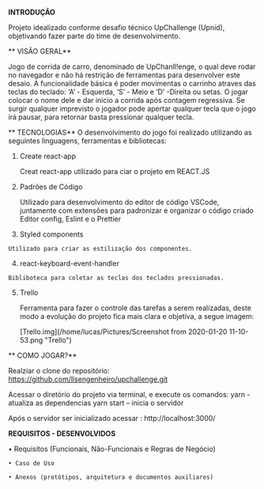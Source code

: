 **INTRODUÇÃO**

Projeto idealizado conforme desafio técnico UpChallenge (Upnid), objetivando fazer parte do
time de desenvolvimento.

** VISÃO GERAL**

Jogo de corrida de carro, denominado de UpChanll!enge, o qual deve rodar no navegador e não há restrição de ferramentas para desenvolver este desaio. A funcionalidade básica é poder movimentas o carrinho atraves das teclas do teclado: ‘A’ - Esquerda, ‘S’ - Meio e ‘D’ -Direita  ou setas. O jogar colocar o nome dele e dar inicio a corrida após contagem regressiva. Se surgir qualquer imprevisto o jogador pode apertar qualquer tecla que o jogo irá pausar,  para retornar basta pressionar qualquer tecla.

**   TECNOLOGIAS**
	O desenvolvimento do jogo foi realizado utilizando as seguintes linguagens, ferramentas e bibliotecas:

   1. Create react-app

      Creat react-app utilizado para ciar o projeto em REACT.JS

  2. Padrões de Código

	 Utilizado para desenvolvimento do editor de código VSCode, juntamente com extensões para padronizar  e organizar o código criado Editor config, Eslint e o Prettier

   3. Styled components

   	Utilizado para criar as estilização dos componentes.

   4. react-keyboard-event-handler

	Bibliboteca para coletar as teclas dos teclados pressionadas.

   5. Trello

       Ferramenta para fazer o controle das tarefas a serem realizadas, deste modo a evolução do projeto fica mais clara e objetiva, a segue imagem:

      [Trello.img](/home/lucas/Pictures/Screenshot from 2020-01-20 11-10-53.png  "Trello")


** COMO JOGAR?**

Realziar o clone do repositório:
 https://github.com/llsengenheiro/upchallenge.git

Acessar o diretório do projeto via terminal, e execute os comandos:
yarn  -  atualiza as dependencias
yarn start – inicia o servidor

Após o servidor ser inicializado acessar :
 http://localhost:3000/

**REQUISITOS - DESENVOLVIDOS**


• Requisitos (Funcionais, Não-Funcionais e Regras de Negócio)

    • Caso de Uso

    • Anexos (protótipos, arquitetura e documentos auxiliares)
